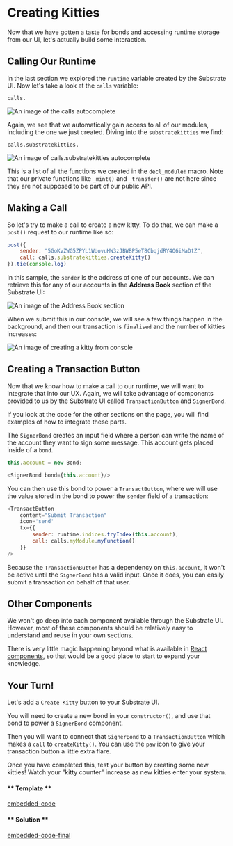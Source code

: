 Creating Kitties
===

Now that we have gotten a taste for bonds and accessing runtime storage from our UI, let's actually build some interaction.

## Calling Our Runtime

In the last section we explored the `runtime` variable created by the Substrate UI. Now let's take a look at the `calls` variable:

```
calls.
```

![An image of the `calls` autocomplete](./assets/calls-autocomplete.png)

Again, we see that we automatically gain access to all of our modules, including the one we just created. Diving into the `substratekitties` we find:

```
calls.substratekitties.
```

![An image of `calls.substratekitties` autocomplete](./assets/calls-substratekitties-autocomplete.png)

This is a list of all the functions we created in the `decl_module!` macro. Note that our private functions like `_mint()` and `_transfer()` are not here since they are not supposed to be part of our public API.

## Making a Call

So let's try to make a call to create a new kitty. To do that, we can make a `post()` request to our runtime like so:

```javascript
post({
    sender: "5GoKvZWG5ZPYL1WUovuHW3zJBWBP5eT8CbqjdRY4Q6iMaDtZ",
    call: calls.substratekitties.createKitty()
}).tie(console.log)
```

In this sample, the `sender` is the address of one of our accounts. We can retrieve this for any of our accounts in the **Address Book** section of the Substrate UI:

![An image of the Address Book section](./assets/address-book.png)

When we submit this in our console, we will see a few things happen in the background, and then our transaction is `finalised` and the number of kitties increases:

![An image of creating a kitty from console](./assets/transaction-from-console.png)

## Creating a Transaction Button

Now that we know how to make a call to our runtime, we will want to integrate that into our UX. Again, we will take advantage of components provided to us by the Substrate UI called `TransactionButton` and `SignerBond`.

If you look at the code for the other sections on the page, you will find examples of how to integrate these parts.

The `SignerBond` creates an input field where a person can write the name of the account they want to sign some message. This account gets placed inside of a `bond`.

```javascript
this.account = new Bond;

<SignerBond bond={this.account}/>
```

You can then use this bond to power a `TransactButton`, where we will use the value stored in the bond to power the `sender` field of a transaction:

```javascript
<TransactButton
    content="Submit Transaction"
    icon='send'
    tx={{
        sender: runtime.indices.tryIndex(this.account),
        call: calls.myModule.myFunction()
    }}
/>
```

Because the `TransactionButton` has a dependency on `this.account`, it won't be active until the `SignerBond` has a valid input. Once it does, you can easily submit a transaction on behalf of that user.

## Other Components

We won't go deep into each component available through the Substrate UI. However, most of these components should be relatively easy to understand and reuse in your own sections.

There is very little magic happening beyond what is available in [React components](https://reactjs.org/docs/react-component.html), so that would be a good place to start to expand your knowledge.

## Your Turn!

Let's add a `Create Kitty` button to your Substrate UI.

You will need to create a new bond in your `constructor()`, and use that bond to power a `SignerBond` component.

Then you will want to connect that `SignerBond` to a `TransactionButton` which makes a `call` to `createKitty()`. You can use the `paw` icon to give your transaction button a little extra flare.

Once you have completed this, test your button by creating some new kitties! Watch your "kitty counter" increase as new kitties enter your system.

<!-- tabs:start -->

#### ** Template **

[embedded-code](./assets/4.3-template.js ':include :type=code embed-template')

#### ** Solution **

[embedded-code-final](./assets/4.3-finished-code.js ':include :type=code embed-final')

<!-- tabs:end -->
